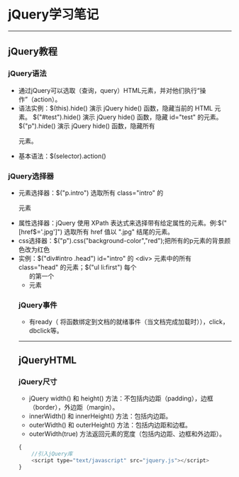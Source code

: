 # jQuery学习笔记 #

---
## jQuery教程 ##
### jQuery语法 ###
-  通过jQuery可以选取（查询，query）HTML元素，并对他们执行“操作”（action）。
-  语法实例：$(this).hide()
			演示 jQuery hide() 函数，隐藏当前的 HTML 元素。
			$("#test").hide()
			演示 jQuery hide() 函数，隐藏 id="test" 的元素。
			$("p").hide()
			演示 jQuery hide() 函数，隐藏所有 <p> 元素。
- 基本语法：$(selector).action()
### jQuery选择器 ###
- 元素选择器：$("p.intro") 选取所有 class="intro" 的 <p> 元素
- 属性选择器：jQuery 使用 XPath 表达式来选择带有给定属性的元素。例:$("[href$='.jpg']") 选取所有 href 值以 ".jpg" 结尾的元素。
- css选择器：$("p").css("background-color","red");把所有的p元素的背景颜色改为红色
- 实例：$("div#intro .head")	id="intro" 的 <div> 元素中的所有 class="head" 的元素；$("ul li:first")	每个 <ul> 的第一个 <li> 元素
### jQuery事件 ###
- 有ready（	将函数绑定到文档的就绪事件（当文档完成加载时）），click，dbclick等。

---
## jQueryHTML ##
### jQuery尺寸 ###
- jQuery width() 和 height() 方法：不包括内边距（padding），边框（border），外边距（margin）。
- innerWidth() 和 innerHeight() 方法：包括内边距。
- outerWidth() 和 outerHeight() 方法：包括内边距和边框。
- outerWidth(true) 方法返回元素的宽度（包括内边距、边框和外边距）。
```javascript
{	
	//引入jQuery库
	<script type="text/javascript" src="jquery.js"></script>
}
```